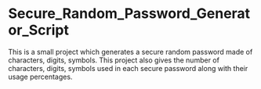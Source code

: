 # Secure_Random_Password_Generator_Script
This is a small project which generates a secure random password made of characters, digits, symbols. This project also gives the number of characters, digits, symbols used in each secure password along with their usage percentages.
